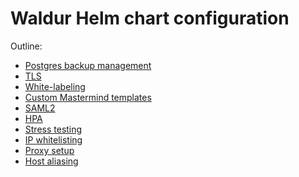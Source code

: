 <!-- EXTERNAL DOCUMENT
Source: https://code.opennodecloud.com/waldur/waldur-helm.git
Branch: master
Remote Path: docs//index.md
Local Path: docs/admin-guide/deployment/helm/docs/
Last Sync: 2025-10-30T12:02:12.014545

WARNING: This file is automatically synchronized from the source repository.
DO NOT EDIT this file directly. Changes will be overwritten.
Edit the source at: https://code.opennodecloud.com/waldur/waldur-helm.git/-/tree/master/docs//index.md
-->


# Waldur Helm chart configuration

Outline:

- [Postgres backup management](postgres-backup-management.md)
- [TLS](tls-config.md)
- [White-labeling](whitelabeling.md)
- [Custom Mastermind templates](mastermind-templates.md)
- [SAML2](saml2.md)
- [HPA](hpa.md)
- [Stress testing](locust.md)
- [IP whitelisting](ip-whitelisting.md)
- [Proxy setup](proxy-setup.md)
- [Host aliasing](host-aliasing.md)
